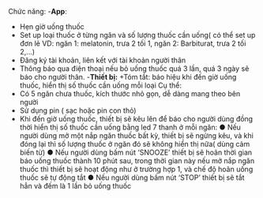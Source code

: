 Chức năng:
-**App**:
+ Hẹn giờ uống thuốc
+ Set up loại thuốc ở từng ngăn và số lượng thuốc cần
uống( có thể set up đơn lẻ VD: ngăn 1: melatonin, trưa 2
tối 1, ngăn 2: Barbiturat, trưa 2 tối 2,...)
+ Đăng ký tài khoản, liên kết với tài khoản người thân
+ Thông báo qua điện thoại nếu bỏ uống thuốc quá 3 lần,
quá 3 ngày sẽ báo cho người thân.
-**Thiết bị:**
+Tóm tắt: báo hiệu khi đến giờ uống thuốc, hiển thị số
thuốc cần uống mỗi loại
Cụ thể:
+ Có 5 ngăn chưa thuốc, kích thước nhỏ gọn, dễ dàng
mang theo bên người
+ Sử dụng pin ( sạc hoặc pin con thỏ)
+ Khi đến giờ uống thuốc, thiết bị sẽ kêu lên để báo cho
người dùng đồng thời hiển thị số thuốc cần uống bằng led
7 thanh ở mỗi ngăn:
● Nếu người dùng mở một nắp ngăn thuốc bất kỳ, thiết
bị sẽ ngừng kêu, và khi đóng lại thì số lượng thuốc ở
ngăn đó sẽ không hiển thị nữa( dùng cảm biến từ)
● Nếu người dùng bấm nút ‘SNOOZE’ thiết bị sẽ hoãn
thời gian báo uống thuốc thành 10 phút sau, trong
thời gian này nếu mở nắp ngăn thuốc thì thiết bị sẽ
hoạt động như ở trường hợp 1, và chế độ hoãn uống
thuốc sẽ tự động tắt
● Nếu người dùng bấm nút ‘STOP’ thiết bị sẽ tắt hẳn
và đếm là 1 lần bỏ uống thuốc
